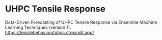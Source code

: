 # UHPC Tensile Response
Data-Driven Forecasting of UHPC Tensile Response via Ensemble Machine Learning Techniques (version 1).
https://tensilebehaviorofuhpc.streamlit.app/
